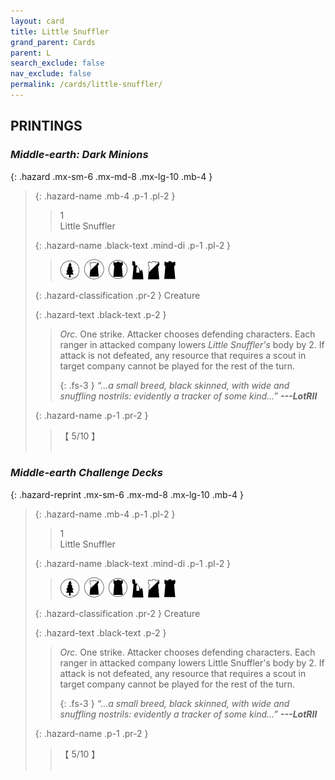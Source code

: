 ```yaml
---
layout: card
title: Little Snuffler
grand_parent: Cards
parent: L
search_exclude: false
nav_exclude: false
permalink: /cards/little-snuffler/
---
```


## PRINTINGS


### _Middle-earth: Dark Minions_

{: .hazard .mx-sm-6 .mx-md-8 .mx-lg-10 .mb-4 }
> {: .hazard-name .mb-4 .p-1 .pl-2 }
> > <div class="hazard-mp">1</div>
> > <div class="card-name">Little Snuffler</div>
>
> {: .hazard-name .black-text .mind-di .p-1 .pl-2 }
> > ![](/assets/images/wilderness.svg)&ensp;![](/assets/images/shadow-land.svg)&ensp;![](/assets/images/dark-domain.svg)&ensp;![](/assets/images/ruinlair.svg)&ensp;![](/assets/images/shadow-hold.svg)&ensp;![](/assets/images/dark-hold.svg)
>
> {: .hazard-classification .pr-2 }
> Creature
>
> {: .hazard-text .black-text .p-2 }
> > _Orc._ One strike. Attacker chooses defending characters. Each ranger in attacked company lowers _Little Snuffler's_ body by 2. If attack is not defeated, any resource that requires a scout in target company cannot be played for the rest of the turn.   
> > 
> > {: .fs-3 } 
> > _“...a small breed, black skinned, with wide and snuffling nostrils: evidently a tracker of some kind...”_ ***---&#65279;LotRII*** 
>
> {: .hazard-name .p-1 .pr-2 }
> > <div class="card-shield">【 5/10 】</div>
> > <div class="card-corruption">&nbsp;</div>

### _Middle-earth Challenge Decks_

{: .hazard-reprint .mx-sm-6 .mx-md-8 .mx-lg-10 .mb-4 }
> {: .hazard-name .mb-4 .p-1 .pl-2 }
> > <div class="hazard-mp">1</div>
> > <div class="card-name">Little Snuffler</div>
>
> {: .hazard-name .black-text .mind-di .p-1 .pl-2 }
> > ![](/assets/images/wilderness.svg)&ensp;![](/assets/images/shadow-land.svg)&ensp;![](/assets/images/dark-domain.svg)&ensp;![](/assets/images/ruinlair.svg)&ensp;![](/assets/images/shadow-hold.svg)&ensp;![](/assets/images/dark-hold.svg)
>
> {: .hazard-classification .pr-2 }
> Creature
>
> {: .hazard-text .black-text .p-2 }
> > _Orc._ One strike. Attacker chooses defending characters. Each ranger in attacked company lowers Little Snuffler's body by 2. If attack is not defeated, any resource that requires a scout in target company cannot be played for the rest of the turn.   
> > 
> > {: .fs-3 } 
> > _“...a small breed, black skinned, with wide and snuffling nostrils: evidently a tracker of some kind...”_ ***---&#65279;LotRII*** 
>
> {: .hazard-name .p-1 .pr-2 }
> > <div class="card-shield">【 5/10 】</div>
> > <div class="card-corruption-white">&nbsp;</div>
